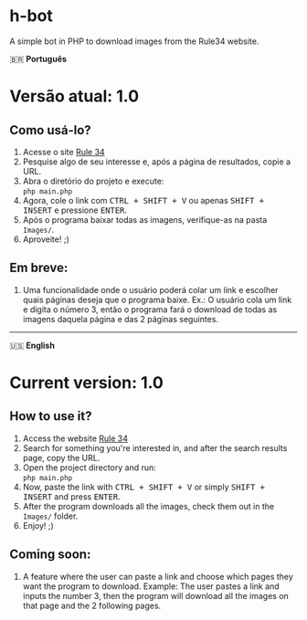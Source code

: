 # h-bot  
A simple bot in PHP to download images from the Rule34 website.

🇧🇷 **Português**

# Versão atual: 1.0

## Como usá-lo?
1) Acesse o site <a href="https://www.rule34.xxx" target="_blank">Rule 34</a><br>
2) Pesquise algo de seu interesse e, após a página de resultados, copie a URL.<br>
3) Abra o diretório do projeto e execute:  
<code>php main.php</code>
4) Agora, cole o link com <kbd>CTRL + SHIFT + V</kbd> ou apenas <kbd>SHIFT + INSERT</kbd> e pressione <kbd>ENTER</kbd>.
5) Após o programa baixar todas as imagens, verifique-as na pasta <code>Images/</code>.
6) Aproveite! ;)

## Em breve:
1) Uma funcionalidade onde o usuário poderá colar um link e escolher quais páginas deseja que o programa baixe.
   Ex.: O usuário cola um link e digita o número 3, então o programa fará o download de todas as imagens daquela página e das 2 páginas seguintes.

---

🇺🇸 **English**

# Current version: 1.0

## How to use it?
1) Access the website <a href="https://www.rule34.xxx" target="_blank">Rule 34</a><br>
2) Search for something you're interested in, and after the search results page, copy the URL.<br>
3) Open the project directory and run:  
<code>php main.php</code>
4) Now, paste the link with <kbd>CTRL + SHIFT + V</kbd> or simply <kbd>SHIFT + INSERT</kbd> and press <kbd>ENTER</kbd>.
5) After the program downloads all the images, check them out in the <code>Images/</code> folder.
6) Enjoy! ;)

## Coming soon:
1) A feature where the user can paste a link and choose which pages they want the program to download.
   Example: The user pastes a link and inputs the number 3, then the program will download all the images on that page and the 2 following pages.
